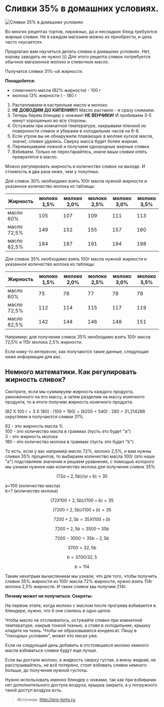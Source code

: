 # Сливки 35% в домашних условиях.
![Сливки 35% в домашних условиях](/images/Kulinar/IceCream/slivki_01.jpg 'Сливки 35% в домашних условиях')

Во многих рецептах тортов, пирожных, да и несладких блюд требуются жирные сливки. Не в каждом магазине можно их приобрести, и цена часто «кусается».

Предлагаю вам научиться делать сливки в домашних условиях. Нет, корову заводить не нужно ))) Для этого рецепта сливок потребуется обычное магазинное молоко и сливочное масло.

Получатся сливки 31%-ой жирности.

**Понадобится:**

- сливочного масла (82% жирности) - 100 г
- молока (3% жирности ) - 180 г

1. Растапливаем в кастрюльке масло и молоко.
2. **НЕ ДОВОДИМ ДО КИПЕНИЯ!!!** Масло растаяло - и сразу снимаем.
3. Теперь берем блендер с ножами! **НЕ ВЕНЧИКИ!** И пробиваем 3-5 минут хорошенько во все стороны.
4. Остужаем при комнатной температуре, накрываем пленкой по поверхности сливок и убираем в холодильник часов на 6-8.
5. Если утром вы не обнаружили плавающих в молоке кусков масла, значит, сливки удались. Сверху масса будет более жирная.
6. Перемешиваем ложкой и получаем однородные жирные сливки.
7. Взбиваем. Только не перестарайтесь, иначе ваши сливки опять превратятся в масло.

Можно регулировать жирность и количество сливок на выходе. И стоимость в два раза ниже, чем у покупных.

Для сливок 30% необходимо взять 100г масла нужной жирности и указанное количество молока из таблицы:

| Жирность    | молоко 1,5% | молоко 2,0% | молоко 2,5% | молоко 3,0% | молоко 3,5% |
|-------------|-------------|-------------|-------------|-------------|-------------|
| масло 60%   | 105         | 107         | 109         | 111         | 113         |
| масло 72,5% | 149         | 152         | 155         | 157         | 160         |
| масло 82,5% | 184         | 187         | 191         | 194         | 198         |

Для сливок 35% необходимо взять 100г масла нужной жирности и указанное количество молока из таблицы:

| Жирность    | молоко 1,5% | молоко 2,0% | молоко 2,5% | молоко 3,0% | молоко 3,5% |
|-------------|-------------|-------------|-------------|-------------|-------------|
| масло 60%   | 75          | 76          | 77          | 78          | 79          |
| масло 72,5% | 112         | 114         | 115         | 117         | 119         |
| масло 82,5% | 142         | 144         | 146         | 148         | 151         |

Например: для получения сливок 35% необходимо взять 100г масла 72,5% и 115г молока 2,5% жирности.

Если кому-то интересно, как получаются такие данные, следующая ниже информация для вас.

## Немного математики. Как регулировать жирность сливок?

Смотрите, если мы суммируем жирность каждого продукта, умноженного на его массу, а затем разделим на массу конечного продукта, то в итоге получим жирность конечного продукта.

(82 X 100 г + 3 X 180) : (100 + 180) = (8200 + 540) : 280 = 31,214286 округляем и получаются сливки 31%.

82 - это жирность масла %  
100 - это количество масла в граммах (пусть это будет "a")  
3 - это жирность молока  
180 - это количество молока в граммах (пусть это будет "b")

То есть, если у вас например масло 72%, молоко 2,5%, и вам нужны сливки 35% процентов, то выбираем количество масла 100г (это наше "a") подставляем значения и решаем уравнение, с помощью которого мы узнаем нужное нам количество молока для получения сливок 35%

$$(72a+2,5b)/(a+b)=35$$

a=100 (количество масла)  
b=? (количество молока)

$$(72 X 100+2,5b)/(100+b)=35$$

$$(7200+2,5b)/(100+b)=35$$

$$7200+2,5b=35 X (100+b)$$

$$7200+2,5b=3500+35b$$

$$7200-3500=35b-2,5b$$

$$3700=32,5b$$

$$b=3700/32,5$$

$$b=114$$

Таким нехитрым вычислением мы узнали, что для того, чтобы получить сливки 35% жирности из 100г масла 72% жирности, нужно взять 114г молока 2,5% жирности. И таких сливок мы получим 214г.

**Почему может не получиться.  Секреты:**

На первом этапе, когда молоко с маслом после прогрева взбивается в блендере, нужно, что б они слились в одно целое.

Чтобы масло не отслаивалось, остужайте сливки при комнатной температуре, накрыв тонкой тканью, а ставя в холодильник, крышку кладите на ткань. Чтобы не образовывался конденсат. Пишу в "походных условиях", может кто писал уже.

Если на  следующий день добавить в отстоявшееся молоко немного масла взбиваться сливки будут еще лучше.

Если вы достали молоко, а  жидкость сверху густая, а внизу жидкая, не расстраивайтесь, не всё потеряно, стоит взбивать сливки немного больше, до получения нужной густоты.

Нужно использовать  именно блендер с ножами, так как при взбивании нет дополнительного доступа воздуха, крышка закрыта, а у погружного такой доступ воздуха есть.

> Источник: http://pro-torty.ru

